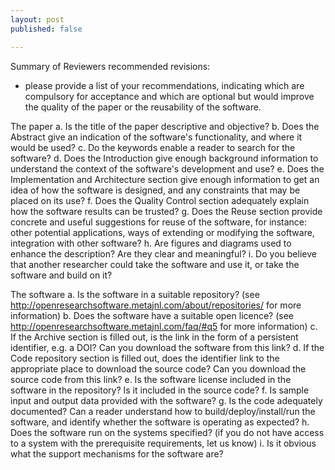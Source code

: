 ```yaml
---
layout: post
published: false

---
```



Summary of Reviewers recommended revisions:
- please provide a list of your recommendations, indicating which are compulsory for acceptance and which are optional but would improve the quality of the paper or the reusability of the software.


The paper
     a. Is the title of the paper descriptive and objective?
     b. Does the Abstract give an indication of the software's functionality, and where it would be used?
     c. Do the keywords enable a reader to search for the software?
     d. Does the Introduction give enough background information to understand the context of the software's development and use?
     e. Does the Implementation and Architecture section give enough information to get an idea of how the software is designed, and any constraints that may be placed on its use?
     f. Does the Quality Control section adequately explain how the software results can be trusted?
     g. Does the Reuse section provide concrete and useful suggestions for reuse of the software, for instance: other potential applications, ways of extending or modifying the software, integration with other software?
     h. Are figures and diagrams used to enhance the description? Are they clear and meaningful?
     i. Do you believe that another researcher could take the software and use it, or take the software and build on it?


 The software
     a. Is the software in a suitable repository? (see http://openresearchsoftware.metajnl.com/about/repositories/ for more information)
     b. Does the software have a suitable open licence? (see http://openresearchsoftware.metajnl.com/faq/#q5 for more information)
     c. If the Archive section is filled out, is the link in the form of a persistent identifier, e.g. a DOI? Can you download the software from this link?
     d. If the Code repository section is filled out, does the identifier link to the appropriate place to download the source code? Can you download the source code from this link?
     e. Is the software license included in the software in the repository? Is it included in the source code?
     f.  Is sample input and output data provided with the software?
     g. Is the code adequately documented? Can a reader understand how to build/deploy/install/run the software, and identify whether the software is operating as expected?
     h. Does the software run on the systems specified? (if you do not have access to a system with the prerequisite requirements, let us know)
     i.  Is it obvious what the support mechanisms for the software are? 
